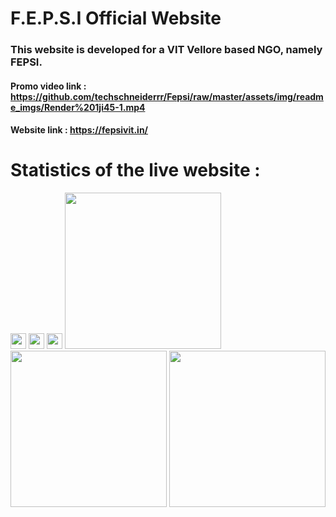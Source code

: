 # F.E.P.S.I Official Website  
### This website is developed for a VIT Vellore based NGO, namely FEPSI.

#### Promo video link : https://github.com/techschneiderrr/Fepsi/raw/master/assets/img/readme_imgs/Render%201ji45-1.mp4
#### Website link : https://fepsivit.in/
# Statistics of the live website :


<p float="left">
 
<img src="https://github.com/techschneiderrr/Fepsi/blob/master/assets/img/readme_imgs/1.jpg" width="25">  
<img src="https://github.com/techschneiderrr/Fepsi/blob/master/assets/img/readme_imgs/2.jpg" width="25"> 
<img src="https://github.com/techschneiderrr/Fepsi/blob/master/assets/img/readme_imgs/3.jpg" width="25">
<img src="https://github.com/techschneiderrr/Fepsi/blob/master/assets/img/readme_imgs/4.jpg" width="250">
<img src="https://github.com/techschneiderrr/Fepsi/blob/master/assets/img/readme_imgs/5.jpg" width="250">
<img src="https://github.com/techschneiderrr/Fepsi/blob/master/assets/img/readme_imgs/6.jpg" width="250">
 
</p>
